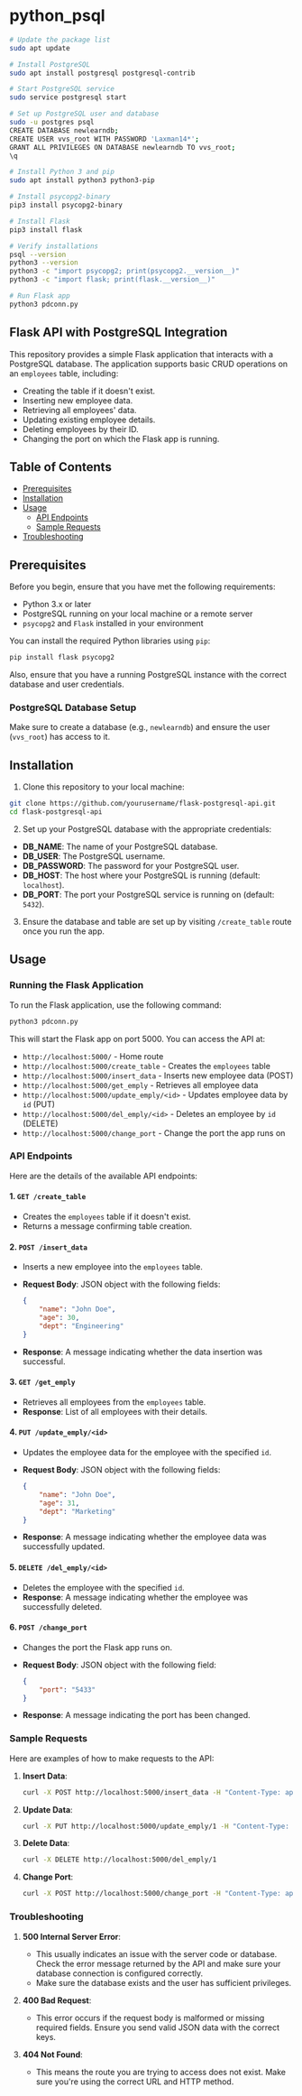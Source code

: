 # python_psql


```bash
# Update the package list
sudo apt update

# Install PostgreSQL
sudo apt install postgresql postgresql-contrib

# Start PostgreSQL service
sudo service postgresql start

# Set up PostgreSQL user and database
sudo -u postgres psql
CREATE DATABASE newlearndb;
CREATE USER vvs_root WITH PASSWORD 'Laxman14*';
GRANT ALL PRIVILEGES ON DATABASE newlearndb TO vvs_root;
\q

# Install Python 3 and pip
sudo apt install python3 python3-pip

# Install psycopg2-binary
pip3 install psycopg2-binary

# Install Flask
pip3 install flask

# Verify installations
psql --version
python3 --version
python3 -c "import psycopg2; print(psycopg2.__version__)"
python3 -c "import flask; print(flask.__version__)"

# Run Flask app
python3 pdconn.py

```
## Flask API with PostgreSQL Integration

This repository provides a simple Flask application that interacts with a PostgreSQL database. The application supports basic CRUD operations on an `employees` table, including:

- Creating the table if it doesn't exist.
- Inserting new employee data.
- Retrieving all employees' data.
- Updating existing employee details.
- Deleting employees by their ID.
- Changing the port on which the Flask app is running.

## Table of Contents

- [Prerequisites](#prerequisites)
- [Installation](#installation)
- [Usage](#usage)
  - [API Endpoints](#api-endpoints)
  - [Sample Requests](#sample-requests)
- [Troubleshooting](#troubleshooting)


## Prerequisites

Before you begin, ensure that you have met the following requirements:

- Python 3.x or later
- PostgreSQL running on your local machine or a remote server
- `psycopg2` and `Flask` installed in your environment

You can install the required Python libraries using `pip`:

```bash
pip install flask psycopg2
```

Also, ensure that you have a running PostgreSQL instance with the correct database and user credentials.

### PostgreSQL Database Setup
Make sure to create a database (e.g., `newlearndb`) and ensure the user (`vvs_root`) has access to it.

## Installation

1. Clone this repository to your local machine:

```bash
git clone https://github.com/yourusername/flask-postgresql-api.git
cd flask-postgresql-api
```

2. Set up your PostgreSQL database with the appropriate credentials:

- **DB_NAME**: The name of your PostgreSQL database.
- **DB_USER**: The PostgreSQL username.
- **DB_PASSWORD**: The password for your PostgreSQL user.
- **DB_HOST**: The host where your PostgreSQL is running (default: `localhost`).
- **DB_PORT**: The port your PostgreSQL service is running on (default: `5432`).

3. Ensure the database and table are set up by visiting `/create_table` route once you run the app.

## Usage

### Running the Flask Application

To run the Flask application, use the following command:

```bash
python3 pdconn.py
```

This will start the Flask app on port 5000. You can access the API at:

- `http://localhost:5000/` - Home route
- `http://localhost:5000/create_table` - Creates the `employees` table
- `http://localhost:5000/insert_data` - Inserts new employee data (POST)
- `http://localhost:5000/get_emply` - Retrieves all employee data
- `http://localhost:5000/update_emply/<id>` - Updates employee data by `id` (PUT)
- `http://localhost:5000/del_emply/<id>` - Deletes an employee by `id` (DELETE)
- `http://localhost:5000/change_port` - Change the port the app runs on

### API Endpoints

Here are the details of the available API endpoints:

#### 1. `GET /create_table`

- Creates the `employees` table if it doesn't exist.
- Returns a message confirming table creation.

#### 2. `POST /insert_data`

- Inserts a new employee into the `employees` table.
- **Request Body**: JSON object with the following fields:
  ```json
  {
      "name": "John Doe",
      "age": 30,
      "dept": "Engineering"
  }
  ```

- **Response**: A message indicating whether the data insertion was successful.

#### 3. `GET /get_emply`

- Retrieves all employees from the `employees` table.
- **Response**: List of all employees with their details.

#### 4. `PUT /update_emply/<id>`

- Updates the employee data for the employee with the specified `id`.
- **Request Body**: JSON object with the following fields:
  ```json
  {
      "name": "John Doe",
      "age": 31,
      "dept": "Marketing"
  }
  ```

- **Response**: A message indicating whether the employee data was successfully updated.

#### 5. `DELETE /del_emply/<id>`

- Deletes the employee with the specified `id`.
- **Response**: A message indicating whether the employee was successfully deleted.

#### 6. `POST /change_port`

- Changes the port the Flask app runs on.
- **Request Body**: JSON object with the following field:
  ```json
  {
      "port": "5433"
  }
  ```

- **Response**: A message indicating the port has been changed.

### Sample Requests

Here are examples of how to make requests to the API:

1. **Insert Data**:
   ```bash
   curl -X POST http://localhost:5000/insert_data -H "Content-Type: application/json" -d '{"name": "John Doe", "age": 30, "dept": "Engineering"}'
   ```

2. **Update Data**:
   ```bash
   curl -X PUT http://localhost:5000/update_emply/1 -H "Content-Type: application/json" -d '{"name": "John Doe", "age": 31, "dept": "Marketing"}'
   ```

3. **Delete Data**:
   ```bash
   curl -X DELETE http://localhost:5000/del_emply/1
   ```

4. **Change Port**:
   ```bash
   curl -X POST http://localhost:5000/change_port -H "Content-Type: application/json" -d '{"port": "5433"}'
   ```

### Troubleshooting

1. **500 Internal Server Error**:
   - This usually indicates an issue with the server code or database. Check the error message returned by the API and make sure your database connection is configured correctly.
   - Make sure the database exists and the user has sufficient privileges.

2. **400 Bad Request**:
   - This error occurs if the request body is malformed or missing required fields. Ensure you send valid JSON data with the correct keys.

3. **404 Not Found**:
   - This means the route you are trying to access does not exist. Make sure you're using the correct URL and HTTP method.

